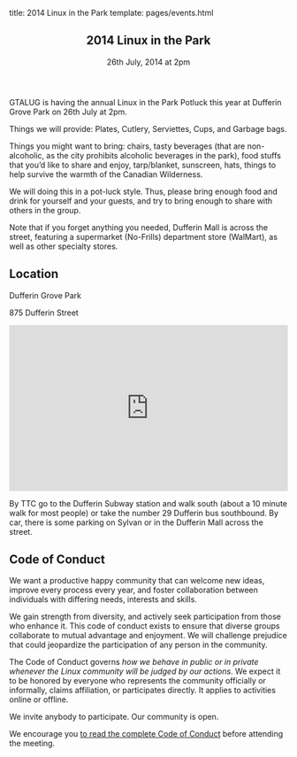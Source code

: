 title: 2014 Linux in the Park
template: pages/events.html

<article itemscope itemtype="http://schema.org/Event">
	<header class="page-header">
		<h2>
			<span itemprop="name">2014 Linux in the Park</span>
		</h2>
		<p class="lead" itemprop="startDate" contnet="2014-07-26T14:00">
			26th July, 2014 at 2pm
		</p>
	</header>
	<section itemprop="description">
		<p class="lead">
			GTALUG is having the annual Linux in the Park Potluck this year at Dufferin Grove Park on 26th July at 2pm.
		</p>
		<p>Things we will provide: Plates,  Cutlery, Serviettes, Cups, and Garbage bags.</p>
		<p>Things you might want to bring: chairs, tasty beverages (that are non-alcoholic, as the city prohibits alcoholic beverages in the park), food stuffs that you’d like to share and enjoy, tarp/blanket, sunscreen, hats, things to help survive the warmth of the Canadian Wilderness.</p>
		<p>We will doing this in a pot-luck style.  Thus, please bring enough food and drink for yourself and your guests, and try to bring enough to share with others in the group.</p>
		<p>Note that if you forget anything you needed, Dufferin Mall is across the street, featuring a supermarket (No-Frills) department store (WalMart), as well as other specialty stores.</p>
	</section>
	<footer>
		<div class="location">
		<h2>Location</h2>
		<div itemprop="location" itemscope itemtype="http://schema.org/Place">
			<p itemprop="name">
				Dufferin Grove Park
			</p>
			<p itemprop="address" itemscope itemtype="http://schema.org/PostalAddress">
				<span itemprop="streetAddress">875 Dufferin Street</span>
			</p>
		</div>
		<iframe src="https://www.google.com/maps/embed?pb=!1m18!1m12!1m3!1d2886.613476074039!2d-79.4325187!3d43.65620954999999!2m3!1f0!2f0!3f0!3m2!1i1024!2i768!4f13.1!3m3!1m2!1s0x882b345a4acedfbf%3A0x2b77b6fcb4bcb44!2sDufferin+Grove+Park!5e0!3m2!1sen!2sca!4v1404830890018" width="100%" height="300" frameborder="0" style="border:0"></iframe>
		<p>By TTC go to the Dufferin Subway station and walk south (about a 10 minute walk for most people) or take the number 29 Dufferin bus southbound. By car, there is some parking on Sylvan or in the Dufferin Mall across the street.</p>
		</div>
		<div class="code-of-conduct">
			<h2>Code of Conduct</h2>
			<p>We want a productive happy community that can welcome new ideas, improve every process every year, and foster collaboration between individuals with differing needs, interests and skills.</p>
			<p>We gain strength from diversity, and actively seek participation from those who enhance it. This code of conduct exists to ensure that diverse groups collaborate to mutual advantage and enjoyment. We will challenge prejudice that could jeopardize the participation of any person in the community.
			<p>The Code of Conduct governs <em>how we behave in public or in private whenever the Linux community will be judged by our actions</em>. We expect it to be honored by everyone who represents the community officially or informally, claims affiliation, or participates directly. It applies to activities online or offline.</p>
			<p>We invite anybody to participate. Our community is open.</p>
			<p>We encourage you <a href="/about/code-of-conduct/" title="Code of Conduct">to read the complete Code of Conduct</a> before attending the meeting.</p>
		</div>
	</footer>
</article>